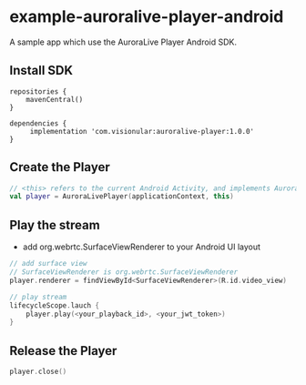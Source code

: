 # example-auroralive-player-android
A sample app which use the AuroraLive Player Android SDK.

## Install SDK

```
repositories {
    mavenCentral()
}

dependencies {
     implementation 'com.visionular:auroralive-player:1.0.0'
}

```

## Create the Player
```kotlin
// <this> refers to the current Android Activity, and implements AuroraLivePlayer.Listener
val player = AuroraLivePlayer(applicationContext, this)
```

## Play the stream

* add org.webrtc.SurfaceViewRenderer to your Android UI layout

```kotlin
// add surface view
// SurfaceViewRenderer is org.webrtc.SurfaceViewRenderer
player.renderer = findViewById<SurfaceViewRenderer>(R.id.video_view)

// play stream
lifecycleScope.lauch {
    player.play(<your_playback_id>, <your_jwt_token>)
}
```

## Release the Player
```kotlin
player.close()
```
